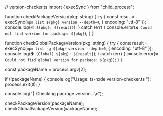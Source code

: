 // version-checker.ts
import { execSync } from "child_process";

function checkPackageVersion(pkg: string) {
  try {
    const result = execSync(`npm list ${pkg} version --depth=0`, { encoding: "utf-8" });
    console.log(`📦 ${pkg}: ${result}`);
  } catch (err) {
    console.error(`❌ Could not find version for package: ${pkg}`);
  }
}

function checkGlobalPackageVersion(pkg: string) {
  try {
    const result = execSync(`npm list -g ${pkg} version --depth=0`, { encoding: "utf-8" });
    console.log(`🌍 (Global) ${pkg}: ${result}`);
  } catch (err) {
    console.error(`❌ Could not find global version for package: ${pkg}`);
  }
}

const packageName = process.argv[2];

if (!packageName) {
  console.log("Usage: ts-node version-checker.ts <package-name>");
  process.exit(0);
}

console.log("🔎 Checking package version...\n");

checkPackageVersion(packageName);
checkGlobalPackageVersion(packageName);
